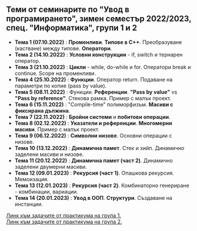 ## Теми от семинарите по "Увод в програмирането", зимен семестър 2022/2023, спец. "Информатика", групи 1 и 2 ##

- **Тема 1 (07.10.2022)** : **Променливи**. **Типове в C++**. Преобразуване (кастване) между типове. **Оператори**.  
- **Тема 2 (14.10.2022)** : **Условни конструкции** - if, switch и тернарен оператор.  
- **Тема 3 (21.10.2022)** : **Цикли** - while, do-while и for. Оператори break и continue. Scope на променливи.  
- **Тема 4 (25.10.2022)** : **Функции**. Оператор return. Подаване на параметри по копие (pass by value).  
- **Тема 5 (08.11.2022)** : Функции. **Референции**. **"Pass by value"** vs **"Pass by reference"**. Стекова рамка. Пример с малък проект.  
- **Тема 6 (15.11.2022)** : "Compile-time" полиморфизъм. **Масиви с фиксирана дължина**.  
- **Тема 7 (22.11.2022)** : **Бройни системи** и **побитови операции**.  
- **Тема 8 (02.12.2022)** : **Указатели и референции**. **Многомерни масиви**. Пример с малък проект.  
- **Тема 9 (06.12.2022)** : **Символни низове**. Основни операции с низове.  
- **Тема 10 (13.12.2022)** : **Динамична памет**. Стек и хийп. Динамично заделени масиви и низове.  
- **Тема 11 (20.12.2022)** : **Динамична памет (част 2)**. Динамично заделени двумерни масиви.  
- **Тема 12 (09.01.2023)** : **Рекурсия (част 1)**. Опашкова рекурсия. Мемоизация.  
- **Тема 13 (12.01.2023)** : **Рекурсия (част 2)**. Комбинаторно генериране - комбинации, вариации.  
- **Тема 14 (20.01.2023)** : **Увод в ООП**. **Структури**. Създаване на инстанции.  

[Линк към задачите от практикума на група 1.](https://github.com/ddimitrov-fmi/up-2022-2023/tree/master/practicum_inf/group%201)  
[Линк към задачите от практикума на група 2.](https://github.com/ddimitrov-fmi/up-2022-2023/tree/master/practicum_inf/group%202)
